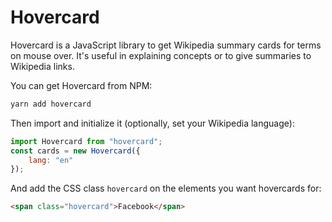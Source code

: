 # Hovercard

Hovercard is a JavaScript library to get Wikipedia summary cards for terms on mouse over. It's useful in explaining concepts or to give summaries to Wikipedia links.

You can get Hovercard from NPM:

```bash
yarn add hovercard
```

Then import and initialize it (optionally, set your Wikipedia language):

```js
import Hovercard from "hovercard";
const cards = new Hovercard({
    lang: "en"
});
```

And add the CSS class <code>hovercard</code> on the elements you want hovercards for:

```html
<span class="hovercard">Facebook</span>
```